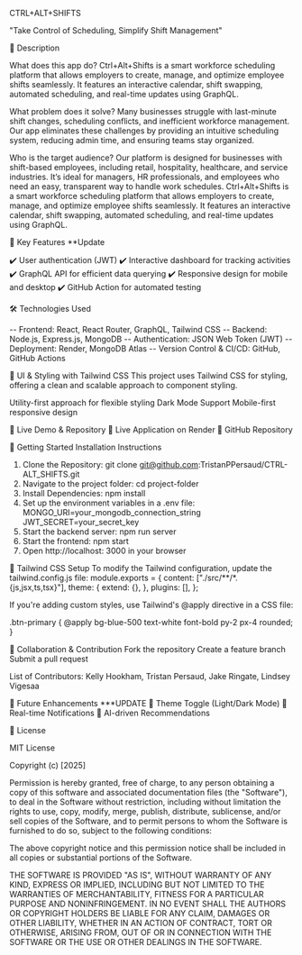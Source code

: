 CTRL+ALT+SHIFTS

"Take Control of Scheduling, Simplify Shift Management"


🚀 Description

What does this app do?
Ctrl+Alt+Shifts is a smart workforce scheduling platform that allows employers to create, manage, and optimize employee shifts seamlessly. It features an interactive calendar, shift swapping, automated scheduling, and real-time updates using GraphQL.

What problem does it solve?
Many businesses struggle with last-minute shift changes, scheduling conflicts, and inefficient workforce management. Our app eliminates these challenges by providing an intuitive scheduling system, reducing admin time, and ensuring teams stay organized.

Who is the target audience?
Our platform is designed for businesses with shift-based employees, including retail, hospitality, healthcare, and service industries. It’s ideal for managers, HR professionals, and employees who need an easy, transparent way to handle work schedules.
Ctrl+Alt+Shifts is a smart workforce scheduling platform that allows employers to create, manage, and optimize employee shifts seamlessly. It features an interactive calendar, shift swapping, automated scheduling, and real-time updates using GraphQL.

🎯 Key Features **Update

✔️ User authentication (JWT)
✔️ Interactive dashboard for tracking activities
✔️ GraphQL API for efficient data querying
✔️ Responsive design for mobile and desktop
✔️ GitHub Action for automated testing

🛠 Technologies Used

-- Frontend: React, React Router, GraphQL, Tailwind CSS
-- Backend: Node.js, Express.js, MongoDB
-- Authentication: JSON Web Token (JWT)
-- Deployment: Render, MongoDB Atlas
-- Version Control & CI/CD: GitHub, GitHub Actions

🎨 UI & Styling with Tailwind CSS
This project uses Tailwind CSS for styling, offering a clean and scalable approach to component styling.

Utility-first approach for flexible styling
Dark Mode Support
Mobile-first responsive design

🔗 Live Demo & Repository
📍 Live Application on Render
📂 GitHub Repository

🚀 Getting Started
Installation Instructions

1. Clone the Repository: git clone git@github.com:TristanPPersaud/CTRL-ALT_SHIFTS.git
2. Navigate to the project folder: cd project-folder
3. Install Dependencies: npm install
4. Set up the environment variables in a .env file:
    MONGO_URI=your_mongodb_connection_string
    JWT_SECRET=your_secret_key
5. Start the backend server: npm run server
6. Start the frontend: npm start
7. Open http://localhost: 3000 in your browser

🎨 Tailwind CSS Setup
To modify the Tailwind configuration, update the tailwind.config.js file:
module.exports = {
  content: ["./src/**/*.{js,jsx,ts,tsx}"],
  theme: {
    extend: {},
  },
  plugins: [],
};

If you're adding custom styles, use Tailwind's @apply directive in a CSS file:

.btn-primary {
  @apply bg-blue-500 text-white font-bold py-2 px-4 rounded;
}

🤝 Collaboration & Contribution
Fork the repository
Create a feature branch
Submit a pull request

List of Contributors: Kelly Hookham, Tristan Persaud, Jake Ringate, Lindsey Vigesaa

🔮 Future Enhancements ***UPDATE
🔹 Theme Toggle (Light/Dark Mode)
🔹 Real-time Notifications
🔹 AI-driven Recommendations

📜 License

MIT License

Copyright (c) [2025]

Permission is hereby granted, free of charge, to any person obtaining a copy
of this software and associated documentation files (the "Software"), to deal
in the Software without restriction, including without limitation the rights
to use, copy, modify, merge, publish, distribute, sublicense, and/or sell
copies of the Software, and to permit persons to whom the Software is
furnished to do so, subject to the following conditions:

The above copyright notice and this permission notice shall be included in all
copies or substantial portions of the Software.

THE SOFTWARE IS PROVIDED "AS IS", WITHOUT WARRANTY OF ANY KIND, EXPRESS OR
IMPLIED, INCLUDING BUT NOT LIMITED TO THE WARRANTIES OF MERCHANTABILITY,
FITNESS FOR A PARTICULAR PURPOSE AND NONINFRINGEMENT. IN NO EVENT SHALL THE
AUTHORS OR COPYRIGHT HOLDERS BE LIABLE FOR ANY CLAIM, DAMAGES OR OTHER
LIABILITY, WHETHER IN AN ACTION OF CONTRACT, TORT OR OTHERWISE, ARISING FROM,
OUT OF OR IN CONNECTION WITH THE SOFTWARE OR THE USE OR OTHER DEALINGS IN
THE SOFTWARE.



